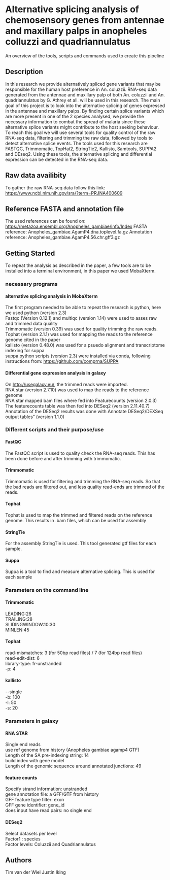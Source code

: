 # Alternative splicing analysis of chemosensory genes from antennae and maxillary palps in anopheles colluzzi and quadriannulatus 

An overview of the tools, scripts and commands used to create this pipeline

## Description

In this research we provide alternatively spliced gene variants that may be responsible for the human host preference in An. coluzzii. RNA-seq data generated from the antennae and maxillary palp of both An. coluzzii and An. quadriannulatus by G. Athrey et all. will be used in this research. The main goal of this project is to look into the alternative splicing of genes expressed in the antennae and maxillary palps. By finding certain splice variants which are more present in one of the 2 species analysed, we provide the necessary information to combat the spread of malaria since these alternative splice variants might contribute to the host seeking behaviour. To reach this goal we will use several tools for quality control of the raw RNA-seq data, filtering and trimming the raw data, followed by tools to detect alternative splice events. The tools used for this research are FASTQC, Trimmomatic, TopHat2, StringTie2, Kallisto, Samtools, SUPPA2 and DEseq2. Using these tools, the alternative splicing and differential expression can be detected in the RNA-seq data. 
## Raw data availibity
To gather the raw RNA-seq data follow this link: https://www.ncbi.nlm.nih.gov/sra/?term=PRJNA400609
## Reference FASTA and annotation file
The used references can be found on: https://metazoa.ensembl.org/Anopheles_gambiae/Info/Index
FASTA reference: Anopheles_gambiae.AgamP4.dna.toplevel.fa.gz
Annotation reference: Anopheles_gambiae.AgamP4.56.chr.gff3.gz

## Getting Started
To repeat the analysis as described in the paper, a few tools are to be installed into a terminal environment, in this paper we used MobaXterm.
### necessary programs
#### alternative splicing analysis in MobaXterm
The first program needed to be able to repeat the research is python, here we used python (version 2.3)<br />
Fastqc (Version 0.12.1) and multiqc (version 1.14) were used to asses raw and trimmed data quality<br />
Trimmomatic (version 0.39) was used for quality trimming the raw reads.<br />
Tophat (version 2.1.1) was used for mapping the reads to the reference genome cited in the paper<br />
kallisto (version 0.48.0) was used for a psuedo alignment and transcriptome indexing for suppa<br />
suppa python scripts (version 2.3) were installed via conda, following instructions from: https://github.com/comprna/SUPPA

#### Differential gene expression analysis in galaxy
On http://usegalaxy.eu/, the trimmed reads were imported.<br />
RNA star (version 2.7.10) was used to map the reads to the reference genome <br />
RNA star mapped bam files where fed into Featurecounts (version 2.0.3) <br />
The featurecounts table was then fed into DESeq2 (version 2.11.40.7)<br />
Annotation of the DESeq2 results was done with Annotate DESeq2/DEXSeq output tables” (version 1.1.0) <br />

### Different scripts and their purpose/use

#### FastQC
The FastQC script is used to quality check the RNA-seq reads. This has been done before and after trimming with trimmomatic.
#### Trimmomatic
Trimmomatic is used for filtering and trimming the RNA-seq reads. So that the bad reads are filtered out, and less quality read-ends are trimmed of the reads.
#### Tophat
Tophat is used to map the trimmed and filtered reads on the reference genome. This results in .bam files, which can be used for assembly
#### StringTie
For the assembly StringTie is used. This tool generated gtf files for each sample.
#### Suppa
Suppa is a tool to find and measure alternative splicing. This is used for each sample
### Parameters on the command line
#### Trimmomatic
LEADING:28 <br />
TRAILING:28 <br />
SLIDINGWINDOW:10:30 <br />
MINLEN:45 <br />

#### Tophat
read-mismatches: 3 (for 50bp read files) / 7 (for 124bp read files)  <br /> 
read-edit-dist: 6 <br /> 
library-type: fr-unstranded <br /> 
-p: 4 <br />

#### kallisto
--single<br />
-b: 100<br />
-l: 50 <br />
-s: 20<br />

### Parameters in galaxy

#### RNA STAR
Single end reads <br />
use ref genome from history (Anopheles gambiae agamp4 GTF) <br />
Length of the SA pre-indexing string: 14 <br />
build index with gene model <br />
Length of the genomic sequence around annotated junctions: 49  <br />

#### feature counts
Specify strand information: unstranded<br />
gene annotation file: a GFF/GTF from history<br />
GFF feature type filter: exon<br />
GFF gene identifier: gene_id<br />
does input have read pairs: no single end<br />

#### DESeq2 
Select datasets per level<br />
Factor1 : species<br />
Factor levels: Coluzzii and Quadriannulatus<br />


## Authors

Tim van der Wiel
Justin Iking

